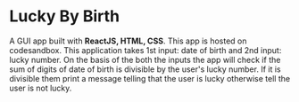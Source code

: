 # Lucky By Birth 

A GUI app built with <strong>ReactJS, HTML, CSS</strong>. This app is hosted on codesandbox. 
This application takes 1st input: date of birth and 2nd input: lucky number. On the basis of the both the inputs the app will check if the sum of digits of date of birth is 
divisible by the user's lucky number. If it is divisible them print a message telling that the user is lucky otherwise tell the user is not lucky.

